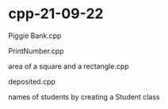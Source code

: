 # cpp-21-09-22
Piggie Bank.cpp

PrintNumber.cpp

area of a square and a rectangle.cpp

deposited.cpp

names of students by creating a Student class
